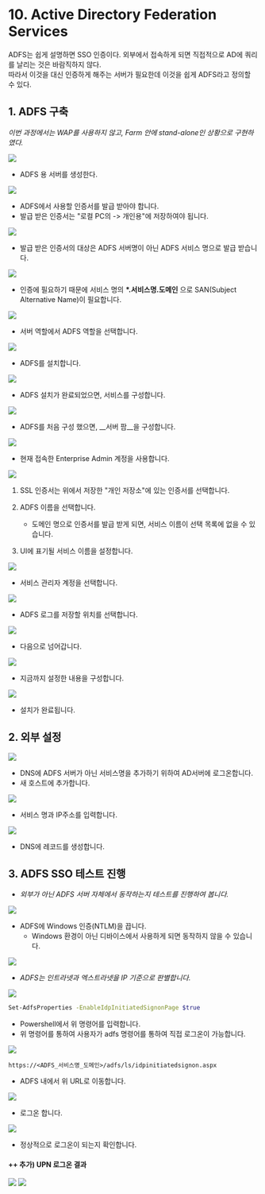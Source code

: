 # 10. Active Directory Federation Services

ADFS는 쉽게 설명하면 SSO 인증이다. 외부에서 접속하게 되면 직접적으로 AD에 쿼리를 날리는 것은 바람직하지 않다.  
따라서 이것을 대신 인증하게 해주는 서버가 필요한데 이것을 쉽게 ADFS라고 정의할 수 있다.


## 1. ADFS 구축
_이번 과정에서는 WAP를 사용하지 않고, Farm 안에 stand-alone인 상황으로 구현하였다._

![](./MD_Images/10_01001.jpg)
*  ADFS 용 서버를 생성한다.

![](./MD_Images/10_01002.jpg)
* ADFS에서 사용할 인증서를 발급 받아야 합니다.
* 발급 받은 인증서는 "로컬 PC의 -> 개인용"에 저장하여야 됩니다.

![](./MD_Images/10_01003.jpg)
* 발급 받은 인증서의 대상은 ADFS 서버명이 아닌 ADFS 서비스 명으로 발급 받습니다.

![](./MD_Images/10_01004.jpg)
* 인증에 필요하기 때문에 서비스 명의 __*.서비스명.도메인__ 으로 SAN(Subject Alternative Name)이 필요합니다.

![](./MD_Images/10_01005.jpg)
* 서버 역할에서 ADFS 역할을 선택합니다.

![](./MD_Images/10_01006.jpg)
* ADFS를 설치합니다.

![](./MD_Images/10_01007.jpg)
* ADFS 설치가 완료되었으면, 서비스를 구성합니다.

![](./MD_Images/10_01008.jpg)
* ADFS를 처음 구성 했으면, __서버 팜__을 구성합니다.

![](./MD_Images/10_01009.jpg)
* 현재 접속한 Enterprise Admin 계정을 사용합니다.

![](./MD_Images/10_01010.jpg)
1. SSL 인증서는 위에서 저장한 "개인 저장소"에 있는 인증서를 선택합니다.
2. ADFS 이름을 선택합니다.  
    * 도메인 명으로 인증서를 발급 받게 되면, 서비스 이름이 선택 목록에 없을 수 있습니다.

3. UI에 표기될 서비스 이름을 설정합니다.

![](./MD_Images/10_01011.jpg)
* 서비스 관리자 계정을 선택합니다.

![](./MD_Images/10_01012.jpg)
* ADFS 로그를 저장할 위치를 선택합니다.

![](./MD_Images/10_01013.jpg)
* 다음으로 넘어갑니다.

![](./MD_Images/10_01014.jpg)
* 지금까지 설정한 내용을 구성합니다.

![](./MD_Images/10_01015.jpg)
* 설치가 완료됩니다.

## 2. 외부 설정

![](./MD_Images/10_02001.jpg)
* DNS에 ADFS 서버가 아닌 서비스명을 추가하기 위하여 AD서버에 로그온합니다.
* 새 호스트에 추가합니다.

![](./MD_Images/10_02002.jpg)
* 서비스 명과 IP주소를 입력합니다.

![](./MD_Images/10_02003.jpg)
* DNS에 레코드를 생성합니다.

## 3. ADFS SSO 테스트 진행
* _외부가 아닌 ADFS 서버 자체에서 동작하는지 테스트를 진행하여 봅니다._

![](./MD_Images/10_03001.jpg)
* ADFS에 Windows 인증(NTLM)을 끕니다.
    * Windows 환경이 아닌 디바이스에서 사용하게 되면 동작하지 않을 수 있습니다.

![](./MD_Images/10_03002.jpg)
* _ADFS는 인트라넷과 엑스트라넷을 IP 기준으로 판별합니다._

![](./MD_Images/10_03003.jpg)
```bash
Set-AdfsProperties -EnableIdpInitiatedSignonPage $true
```
* Powershell에서 위 명령어를 입력합니다.
* 위 명령어를 통하여 사용자가 adfs 명령어를 통하여 직접 로그온이 가능합니다.

![](./MD_Images/10_03004.jpg)
```
https://<ADFS_서비스명_도메인>/adfs/ls/idpinitiatedsignon.aspx
```
* ADFS 내에서 위 URL로 이동합니다.

![](./MD_Images/10_03005.jpg)
* 로그온 합니다.

![](./MD_Images/10_03006.jpg)
* 정상적으로 로그온이 되는지 확인합니다.

#### ++ 추가) UPN 로그온 결과

![](./MD_Images/10_03007.jpg)
![](./MD_Images/10_03008.jpg)